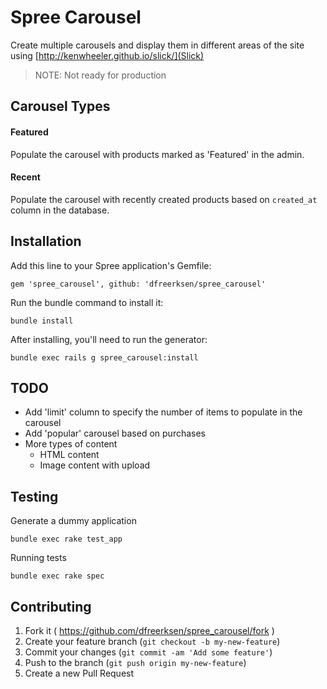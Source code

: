 # Spree Carousel

Create multiple carousels and display them in different areas of the site using [http://kenwheeler.github.io/slick/](Slick)

> NOTE: Not ready for production


## Carousel Types

#### Featured

Populate the carousel with products marked as 'Featured' in the admin.

#### Recent

Populate the carousel with recently created products based on `created_at` column in the database.


## Installation

Add this line to your Spree application's Gemfile:

    gem 'spree_carousel', github: 'dfreerksen/spree_carousel'

Run the bundle command to install it:

    bundle install

After installing, you'll need to run the generator:

    bundle exec rails g spree_carousel:install


## TODO
- Add 'limit' column to specify the number of items to populate in the carousel
- Add 'popular' carousel based on purchases
- More types of content
  - HTML content
  - Image content with upload


## Testing

Generate a dummy application

    bundle exec rake test_app

Running tests

    bundle exec rake spec


## Contributing

1. Fork it ( https://github.com/dfreerksen/spree_carousel/fork )
2. Create your feature branch (`git checkout -b my-new-feature`)
3. Commit your changes (`git commit -am 'Add some feature'`)
4. Push to the branch (`git push origin my-new-feature`)
5. Create a new Pull Request
